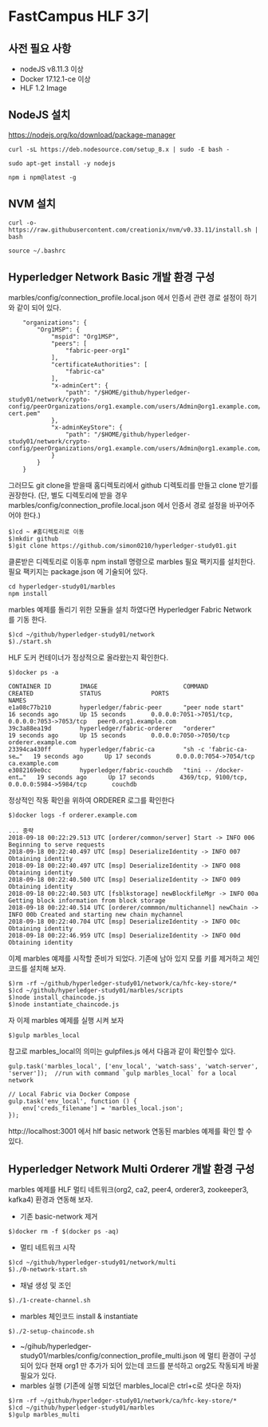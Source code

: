 # FastCampus HLF 3기 
## 사전 필요 사항 ##
* nodeJS v8.11.3 이상
* Docker 17.12.1-ce 이상
* HLF 1.2 Image

## NodeJS 설치
https://nodejs.org/ko/download/package-manager

```
curl -sL https://deb.nodesource.com/setup_8.x | sudo -E bash -

sudo apt-get install -y nodejs

npm i npm@latest -g
```

## NVM 설치
```
curl -o- https://raw.githubusercontent.com/creationix/nvm/v0.33.11/install.sh | bash

source ~/.bashrc
```

## Hyperledger Network Basic 개발 환경 구성
marbles/config/connection_profile.local.json 에서 인증서 관련 경로 설정이 하기와 같이 되어 있다.

```
	"organizations": {
		"Org1MSP": {
			"mspid": "Org1MSP",
			"peers": [
				"fabric-peer-org1"
			],
			"certificateAuthorities": [
				"fabric-ca"
			],
			"x-adminCert": {
				"path": "/$HOME/github/hyperledger-study01/network/crypto-config/peerOrganizations/org1.example.com/users/Admin@org1.example.com/msp/admincerts/Admin@org1.example.com-cert.pem"
			},
			"x-adminKeyStore": {
				"path": "/$HOME/github/hyperledger-study01/network/crypto-config/peerOrganizations/org1.example.com/users/Admin@org1.example.com/msp/keystore/"
			}
		}
	}
```

그러므도 git clone을 받을때 홈디렉토리에서 github 디렉토리를 만들고 clone 받기를 권장한다.
(단, 별도 디렉토리에 받을 경우 marbles/config/connection_profile.local.json 에서 인증서 경로 설정을 바꾸어주어야 한다.)

```
$)cd ~ #홈디렉토리로 이동
$)mkdir github
$)git clone https://github.com/simon0210/hyperledger-study01.git
```

클론받은 디렉토리로 이동후 npm install 명령으로 marbles 필요 팩키지를 설치한다. 필요 팩키지는 package.json 에 기술되어 있다.

```
cd hyperledger-study01/marbles
npm install
```
marbles 예제를 돌리기 위한 모듈을 설치 하였다면 Hyperledger Fabric Network 를 기동 한다.

```
$)cd ~/github/hyperledger-study01/network
$)./start.sh
```
HLF 도커 컨테이너가 정상적으로 올라왔는지 확인한다.

```
$)docker ps -a

CONTAINER ID        IMAGE                        COMMAND                  CREATED             STATUS              PORTS                                            NAMES
e1a08c77b210        hyperledger/fabric-peer      "peer node start"        16 seconds ago      Up 15 seconds       0.0.0.0:7051->7051/tcp, 0.0.0.0:7053->7053/tcp   peer0.org1.example.com
39c3a88ea19d        hyperledger/fabric-orderer   "orderer"                19 seconds ago      Up 15 seconds       0.0.0.0:7050->7050/tcp                           orderer.example.com
23394ca430ff        hyperledger/fabric-ca        "sh -c 'fabric-ca-se…"   19 seconds ago      Up 17 seconds       0.0.0.0:7054->7054/tcp                           ca.example.com
e3082169e0cc        hyperledger/fabric-couchdb   "tini -- /docker-ent…"   19 seconds ago      Up 17 seconds       4369/tcp, 9100/tcp, 0.0.0.0:5984->5984/tcp       couchdb

```
정상적인 작동 확인을 위하여 ORDERER 로그를 확인한다
```
$)docker logs -f orderer.example.com

... 중략
2018-09-18 00:22:29.513 UTC [orderer/common/server] Start -> INFO 006 Beginning to serve requests
2018-09-18 00:22:40.497 UTC [msp] DeserializeIdentity -> INFO 007 Obtaining identity
2018-09-18 00:22:40.497 UTC [msp] DeserializeIdentity -> INFO 008 Obtaining identity
2018-09-18 00:22:40.500 UTC [msp] DeserializeIdentity -> INFO 009 Obtaining identity
2018-09-18 00:22:40.503 UTC [fsblkstorage] newBlockfileMgr -> INFO 00a Getting block information from block storage
2018-09-18 00:22:40.514 UTC [orderer/commmon/multichannel] newChain -> INFO 00b Created and starting new chain mychannel
2018-09-18 00:22:40.704 UTC [msp] DeserializeIdentity -> INFO 00c Obtaining identity
2018-09-18 00:22:46.959 UTC [msp] DeserializeIdentity -> INFO 00d Obtaining identity
```
이제 marbles 예제를 시작할 준비가 되었다.
기존에 남아 있지 모를 키를 제거하고 체인코드를 설치해 보자.
```
$)rm -rf ~/github/hyperledger-study01/network/ca/hfc-key-store/*
$)cd ~/github/hyperledger-study01/marbles/scripts
$)node install_chaincode.js
$)node instantiate_chaincode.js
```
자 이제 marbles 예제를 실행 시켜 보자

```
$)gulp marbles_local
```

참고로 marbles_local의 의미는 gulpfiles.js 에서 다음과 같이 확인할수 있다.

```
gulp.task('marbles_local', ['env_local', 'watch-sass', 'watch-server', 'server']);	//run with command `gulp marbles_local` for a local network

// Local Fabric via Docker Compose
gulp.task('env_local', function () {
	env['creds_filename'] = 'marbles_local.json';
});
```
http://localhost:3001 에서 hlf basic network 연동된 marbles 예제를 확인 할 수 있다.

## Hyperledger Network Multi Orderer 개발 환경 구성
marbles 예제를 HLF 멀티 네트워크(org2, ca2, peer4, orderer3, zookeeper3, kafka4) 환경과 연동해 보자.

* 기존 basic-network 제거
```
$)docker rm -f $(docker ps -aq)
```
* 멀티 네트워크 시작
```
$)cd ~/github/hyperledger-study01/network/multi
$)./0-network-start.sh
```
* 채널 생성 및 조인
```
$)./1-create-channel.sh
```

* marbles 체인코드 install & instantiate
```
$)./2-setup-chaincode.sh
```
* ~/gihub/hyperledger-study01/marbles/config/connection_profile_multi.json 에 멀티 환경이 구성되어 있다
현재 org1 만 추가가 되어 있는데 코드를 분석하고 org2도 작동되게 바꿀 필요가 있다.
* marbles 실행 (기존에 실행 되었던 marbles_local은 ctrl+c로 셧다운 하자)
```
$)rm -rf ~/github/hyperledger-study01/network/ca/hfc-key-store/*
$)cd ~/github/hyperledger-study01/marbles
$)gulp marbles_multi
```
